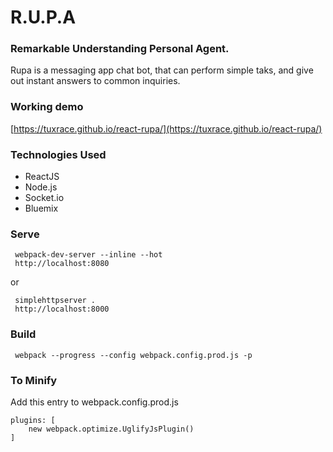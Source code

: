 # R.U.P.A
### Remarkable Understanding Personal Agent.
    
   Rupa is a messaging app chat bot, that can perform simple taks, and give out instant answers to common inquiries.
### Working demo
[https://tuxrace.github.io/react-rupa/](https://tuxrace.github.io/react-rupa/)
    
### Technologies Used
 - ReactJS
 - Node.js
 - Socket.io
 - Bluemix
 
### Serve

     webpack-dev-server --inline --hot
     http://localhost:8080
or 

     simplehttpserver .
     http://localhost:8000

### Build

     webpack --progress --config webpack.config.prod.js -p

### To Minify

Add this entry to webpack.config.prod.js

    plugins: [
        new webpack.optimize.UglifyJsPlugin()
    ]
